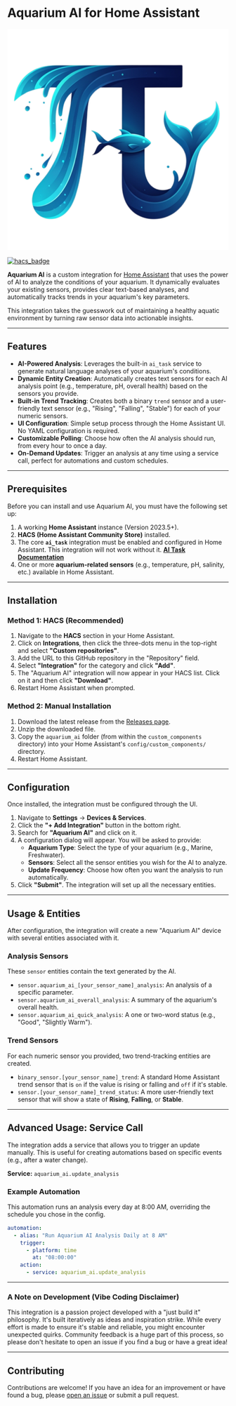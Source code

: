 # Aquarium AI for Home Assistant

![Aquarium AI](logo.png)

[![hacs_badge](https://img.shields.io/badge/HACS-Custom-orange.svg)](https://github.com/hacs/integration)

**Aquarium AI** is a custom integration for [Home Assistant](https://www.home-assistant.io/) that uses the power of AI to analyze the conditions of your aquarium. It dynamically evaluates your existing sensors, provides clear text-based analyses, and automatically tracks trends in your aquarium's key parameters.

This integration takes the guesswork out of maintaining a healthy aquatic environment by turning raw sensor data into actionable insights.

---

## Features

* **AI-Powered Analysis**: Leverages the built-in `ai_task` service to generate natural language analyses of your aquarium's conditions.
* **Dynamic Entity Creation**: Automatically creates text sensors for each AI analysis point (e.g., temperature, pH, overall health) based on the sensors you provide.
* **Built-in Trend Tracking**: Creates both a binary `trend` sensor and a user-friendly text sensor (e.g., "Rising", "Falling", "Stable") for each of your numeric sensors.
* **UI Configuration**: Simple setup process through the Home Assistant UI. No YAML configuration is required.
* **Customizable Polling**: Choose how often the AI analysis should run, from every hour to once a day.
* **On-Demand Updates**: Trigger an analysis at any time using a service call, perfect for automations and custom schedules.

---

## Prerequisites

Before you can install and use Aquarium AI, you must have the following set up:

1. A working **Home Assistant** instance (Version 2023.5+).
2. **HACS (Home Assistant Community Store)** installed.  
3. The core **`ai_task`** integration must be enabled and configured in Home Assistant. This integration will not work without it. [**AI Task Documentation**](https://www.home-assistant.io/integrations/ai_task)
4. One or more **aquarium-related sensors** (e.g., temperature, pH, salinity, etc.) available in Home Assistant.

---

## Installation

### Method 1: HACS (Recommended)

1. Navigate to the **HACS** section in your Home Assistant.
2. Click on **Integrations**, then click the three-dots menu in the top-right and select **"Custom repositories"**.
3. Add the URL to this GitHub repository in the "Repository" field.
4. Select **"Integration"** for the category and click **"Add"**.
5. The "Aquarium AI" integration will now appear in your HACS list. Click on it and then click **"Download"**.
6. Restart Home Assistant when prompted.

### Method 2: Manual Installation

1. Download the latest release from the [Releases page](https://github.com/YOUR_GITHUB_USERNAME/aquarium-ai/releases).
2. Unzip the downloaded file.
3. Copy the `aquarium_ai` folder (from within the `custom_components` directory) into your Home Assistant's `config/custom_components/` directory.
4. Restart Home Assistant.

---

## Configuration

Once installed, the integration must be configured through the UI.

1. Navigate to **Settings** -> **Devices & Services**.
2. Click the **"+ Add Integration"** button in the bottom right.
3. Search for **"Aquarium AI"** and click on it.
4. A configuration dialog will appear. You will be asked to provide:
    * **Aquarium Type**: Select the type of your aquarium (e.g., Marine, Freshwater).
    * **Sensors**: Select all the sensor entities you wish for the AI to analyze.
    * **Update Frequency**: Choose how often you want the analysis to run automatically.
5. Click **"Submit"**. The integration will set up all the necessary entities.

---

## Usage & Entities

After configuration, the integration will create a new "Aquarium AI" device with several entities associated with it.

### Analysis Sensors

These `sensor` entities contain the text generated by the AI.

* `sensor.aquarium_ai_[your_sensor_name]_analysis`: An analysis of a specific parameter.
* `sensor.aquarium_ai_overall_analysis`: A summary of the aquarium's overall health.
* `sensor.aquarium_ai_quick_analysis`: A one or two-word status (e.g., "Good", "Slightly Warm").

### Trend Sensors

For each numeric sensor you provided, two trend-tracking entities are created.

* `binary_sensor.[your_sensor_name]_trend`: A standard Home Assistant trend sensor that is `on` if the value is rising or falling and `off` if it's stable.
* `sensor.[your_sensor_name]_trend_status`: A more user-friendly text sensor that will show a state of **Rising**, **Falling**, or **Stable**.

---

## Advanced Usage: Service Call

The integration adds a service that allows you to trigger an update manually. This is useful for creating automations based on specific events (e.g., after a water change).

**Service:** `aquarium_ai.update_analysis`

### Example Automation

This automation runs an analysis every day at 8:00 AM, overriding the schedule you chose in the config.

```yaml
automation:
  - alias: "Run Aquarium AI Analysis Daily at 8 AM"
    trigger:
      - platform: time
        at: "08:00:00"
    action:
      - service: aquarium_ai.update_analysis
```

---

### A Note on Development (Vibe Coding Disclaimer)

This integration is a passion project developed with a "just build it" philosophy. It's built iteratively as ideas and inspiration strike. While every effort is made to ensure it's stable and reliable, you might encounter unexpected quirks. Community feedback is a huge part of this process, so please don't hesitate to open an issue if you find a bug or have a great idea!

---

## Contributing

Contributions are welcome! If you have an idea for an improvement or have found a bug, please [open an issue](https://github.com/YOUR_GITHUB_USERNAME/aquarium-ai/issues) or submit a pull request.
